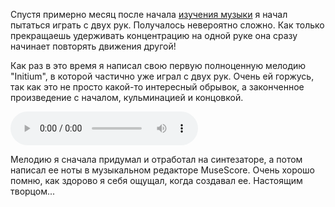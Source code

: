 Спустя примерно месяц после начала [изучения музыки](p:music-learn) я начал пытаться играть с двух рук.
Получалось невероятно сложно. Как только прекращаешь удерживать концентрацию на одной руке она сразу начинает повторять движения другой!

Как раз в это время я написал свою первую полноценную мелодию "Initium", в которой частично уже играл с двух рук.
Очень ей горжусь, так как это не просто какой-то интересный обрывок, а законченное произведение с началом, кульминацией и концовкой.

<audio controls>
    <source src="files/Initium.wav" type="audio/wav">
</audio>

Мелодию я сначала придумал и отработал на синтезаторе, а потом написал ее ноты в музыкальном редакторе MuseScore.
Очень хорошо помню, как здорово я себя ощущал, когда создавал ее.
Настоящим творцом...